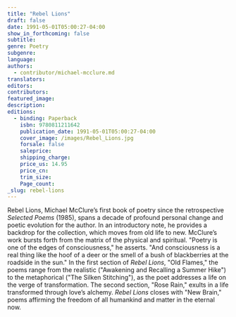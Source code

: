 ```yaml
---
title: "Rebel Lions"
draft: false
date: 1991-05-01T05:00:27-04:00
show_in_forthcoming: false
subtitle:
genre: Poetry
subgenre:
language:
authors:
  - contributor/michael-mcclure.md
translators:
editors:
contributors:
featured_image:
description:
editions:
  - binding: Paperback
    isbn: 9780811211642
    publication_date: 1991-05-01T05:00:27-04:00
    cover_image: /images/Rebel_Lions.jpg
    forsale: false
    saleprice:
    shipping_charge:
    price_us: 14.95
    price_cn:
    trim_size:
    Page_count:
_slug: rebel-lions
---
```


Rebel Lions, Michael McClure’s first book of poetry since the retrospective _Selected Poems_ (1985), spans a decade of profound personal change and poetic evolution for the author. In an introductory note, he provides a backdrop for the collection, which moves from old life to new. McClure’s work bursts forth from the matrix of the physical and spiritual. "Poetry is one of the edges of consciousness," he asserts. "And consciousness is a real thing like the hoof of a deer or the smell of a bush of blackberries at the roadside in the sun." In the first section of _Rebel Lions_, "Old Flames," the poems range from the realistic ("Awakening and Recalling a Summer Hike") to the metaphorical ("The Silken Stitching"), as the poet addresses a life on the verge of transformation. The second section, "Rose Rain," exults in a life transformed through love’s alchemy. _Rebel Lions_ closes with "New Brain," poems affirming the freedom of all humankind and matter in the eternal now.


